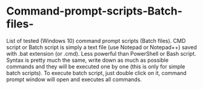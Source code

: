 # Command-prompt-scripts-Batch-files-
List of tested (Windows 10) command prompt scripts (Batch files).
CMD script or Batch script is simply a text file (use Notepad or Notepad++) saved with .bat extension (or .cmd). Less powerful than PowerShell or Bash script. Syntax is pretty much the same, write down as much as possible commands and they will be executed one by one (this is only for simple batch scripts). To execute batch script, just double click on it, command prompt window will open and executes all commands.
